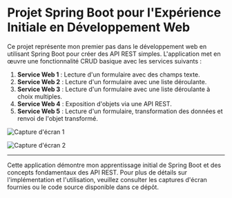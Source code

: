 # Projet Spring Boot pour l'Expérience Initiale en Développement Web

Ce projet représente mon premier pas dans le développement web en utilisant Spring Boot pour créer des API REST simples. L'application met en œuvre une fonctionnalité CRUD basique avec les services suivants :

1. **Service Web 1** : Lecture d'un formulaire avec des champs texte.
2. **Service Web 2** : Lecture d'un formulaire avec une liste déroulante.
3. **Service Web 3** : Lecture d'un formulaire avec une liste déroulante à choix multiples.
4. **Service Web 4** : Exposition d'objets via une API REST.
5. **Service Web 5** : Lecture d'un formulaire, transformation des données et renvoi de l'objet transformé.

![Capture d'écran 1](https://github.com/ahmeddouss/SpingBoot/assets/118319834/d1c88991-7cda-4f4f-98d2-334064bafad2)

![Capture d'écran 2](https://github.com/ahmeddouss/SpingBoot/assets/118319834/b103ba88-896c-4e0a-ac0c-f25025b42658)

---

Cette application démontre mon apprentissage initial de Spring Boot et des concepts fondamentaux des API REST. Pour plus de détails sur l'implémentation et l'utilisation, veuillez consulter les captures d'écran fournies ou le code source disponible dans ce dépôt.
